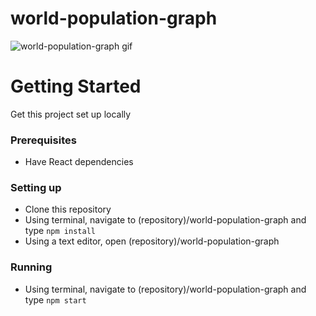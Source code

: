 # world-population-graph
![world-population-graph gif](https://i.imgur.com/Cv3Y7Ze.gif)

# Getting Started
Get this project set up locally
### Prerequisites
* Have React dependencies
### Setting up
* Clone this repository
* Using terminal, navigate to (repository)/world-population-graph and type `npm install`
* Using a text editor, open (repository)/world-population-graph
### Running
* Using terminal, navigate to (repository)/world-population-graph and type `npm start`
